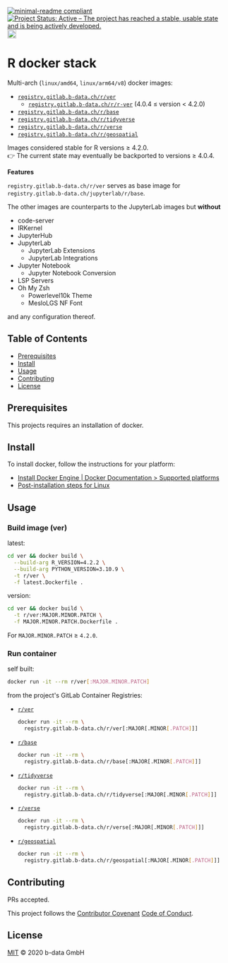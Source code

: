 [![minimal-readme compliant](https://img.shields.io/badge/readme%20style-minimal-brightgreen.svg)](https://github.com/RichardLitt/standard-readme/blob/master/example-readmes/minimal-readme.md) [![Project Status: Active – The project has reached a stable, usable state and is being actively developed.](https://www.repostatus.org/badges/latest/active.svg)](https://www.repostatus.org/#active) <a href="https://liberapay.com/benz0li/donate"><img src="https://liberapay.com/assets/widgets/donate.svg" alt="Donate using Liberapay" height="20"></a>

# R docker stack

Multi-arch (`linux/amd64`, `linux/arm64/v8`) docker images:

*  [`registry.gitlab.b-data.ch/r/ver`](https://gitlab.b-data.ch/r/ver/container_registry)
    *  [`registry.gitlab.b-data.ch/r/r-ver`](https://gitlab.b-data.ch/r/r-ver/container_registry)
       (4.0.4 ≤ version < 4.2.0)
*  [`registry.gitlab.b-data.ch/r/base`](https://gitlab.b-data.ch/r/base/container_registry)
*  [`registry.gitlab.b-data.ch/r/tidyverse`](https://gitlab.b-data.ch/r/tidyverse/container_registry)
*  [`registry.gitlab.b-data.ch/r/verse`](https://gitlab.b-data.ch/r/verse/container_registry)
*  [`registry.gitlab.b-data.ch/r/geospatial`](https://gitlab.b-data.ch/r/geospatial/container_registry)

Images considered stable for R versions ≥ 4.2.0.  
:point_right: The current state may eventually be backported to versions ≥
4.0.4.

**Features**

`registry.gitlab.b-data.ch/r/ver` serves as base image for
`registry.gitlab.b-data.ch/jupyterlab/r/base`.

The other images are counterparts to the JupyterLab images but **without**

*  code-server
*  IRKernel
*  JupyterHub
*  JupyterLab
    *  JupyterLab Extensions
    *  JupyterLab Integrations
*  Jupyter Notebook
    *  Jupyter Notebook Conversion
*  LSP Servers
*  Oh My Zsh
    *  Powerlevel10k Theme
    *  MesloLGS NF Font

and any configuration thereof.

## Table of Contents

*  [Prerequisites](#prerequisites)
*  [Install](#install)
*  [Usage](#usage)
*  [Contributing](#contributing)
*  [License](#license)

## Prerequisites

This projects requires an installation of docker.

## Install

To install docker, follow the instructions for your platform:

*  [Install Docker Engine | Docker Documentation > Supported platforms](https://docs.docker.com/engine/install/#supported-platforms)
*  [Post-installation steps for Linux](https://docs.docker.com/engine/install/linux-postinstall/)

## Usage

### Build image (ver)

latest:

```bash
cd ver && docker build \
  --build-arg R_VERSION=4.2.2 \
  --build-arg PYTHON_VERSION=3.10.9 \
  -t r/ver \
  -f latest.Dockerfile .
```

version:

```bash
cd ver && docker build \
  -t r/ver:MAJOR.MINOR.PATCH \
  -f MAJOR.MINOR.PATCH.Dockerfile .
```

For `MAJOR.MINOR.PATCH` ≥ `4.2.0`.

### Run container

self built:

```bash
docker run -it --rm r/ver[:MAJOR.MINOR.PATCH]
```

from the project's GitLab Container Registries:

*  [`r/ver`](https://gitlab.b-data.ch/r/ver/container_registry)  
    ```bash
    docker run -it --rm \
      registry.gitlab.b-data.ch/r/ver[:MAJOR[.MINOR[.PATCH]]]
    ```
*  [`r/base`](https://gitlab.b-data.ch/r/base/container_registry)  
    ```bash
    docker run -it --rm \
      registry.gitlab.b-data.ch/r/base[:MAJOR[.MINOR[.PATCH]]]
    ```
*  [`r/tidyverse`](https://gitlab.b-data.ch/r/tidyverse/container_registry)  
    ```bash
    docker run -it --rm \
      registry.gitlab.b-data.ch/r/tidyverse[:MAJOR[.MINOR[.PATCH]]]
    ```
*  [`r/verse`](https://gitlab.b-data.ch/r/verse/container_registry)  
    ```bash
    docker run -it --rm \
      registry.gitlab.b-data.ch/r/verse[:MAJOR[.MINOR[.PATCH]]]
    ```
*  [`r/geospatial`](https://gitlab.b-data.ch/r/geospatial/container_registry)  
    ```bash
    docker run -it --rm \
      registry.gitlab.b-data.ch/r/geospatial[:MAJOR[.MINOR[.PATCH]]]
    ```

## Contributing

PRs accepted.

This project follows the
[Contributor Covenant](https://www.contributor-covenant.org)
[Code of Conduct](CODE_OF_CONDUCT.md).

## License

[MIT](LICENSE) © 2020 b-data GmbH
